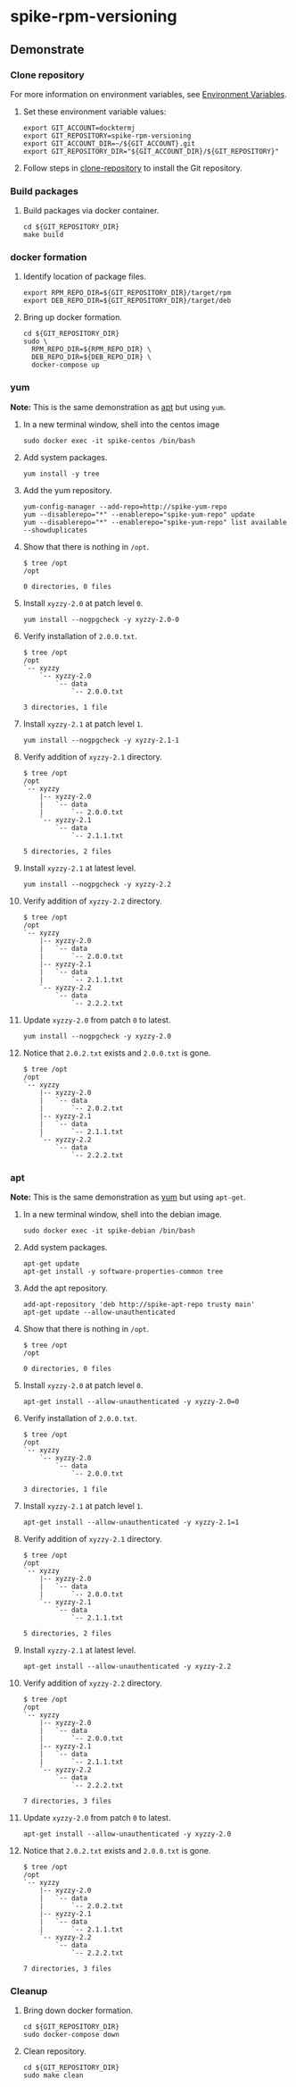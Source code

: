 # spike-rpm-versioning

## Demonstrate

### Clone repository

For more information on environment variables,
see [Environment Variables](https://github.com/Senzing/knowledge-base/blob/master/lists/environment-variables.md).

1. Set these environment variable values:

    ```console
    export GIT_ACCOUNT=docktermj
    export GIT_REPOSITORY=spike-rpm-versioning
    export GIT_ACCOUNT_DIR=~/${GIT_ACCOUNT}.git
    export GIT_REPOSITORY_DIR="${GIT_ACCOUNT_DIR}/${GIT_REPOSITORY}"
    ```

1. Follow steps in [clone-repository](https://github.com/docktermj/KnowledgeBase/blob/master/HowTo/clone-repository.md) to install the Git repository.

### Build packages


1. Build packages via docker container.

    ```console
    cd ${GIT_REPOSITORY_DIR}
    make build
    ```

### docker formation

1. Identify location of package files.

    ```console
    export RPM_REPO_DIR=${GIT_REPOSITORY_DIR}/target/rpm
    export DEB_REPO_DIR=${GIT_REPOSITORY_DIR}/target/deb
    ```

1. Bring up docker formation.

    ```console
    cd ${GIT_REPOSITORY_DIR}
    sudo \
      RPM_REPO_DIR=${RPM_REPO_DIR} \
      DEB_REPO_DIR=${DEB_REPO_DIR} \
      docker-compose up
    ```

### yum

**Note:** This is the same demonstration as [apt](#apt)
but using `yum`.

1. In a new terminal window, shell into the centos image

    ```console
    sudo docker exec -it spike-centos /bin/bash
    ```

1. Add system packages.

    ```console
    yum install -y tree
    ```

1. Add the yum repository.

    ```console
    yum-config-manager --add-repo=http://spike-yum-repo
    yum --disablerepo="*" --enablerepo="spike-yum-repo" update
    yum --disablerepo="*" --enablerepo="spike-yum-repo" list available --showduplicates
    ```

1. Show that there is nothing in `/opt`.

    ```console
    $ tree /opt
    /opt

    0 directories, 0 files
    ```

1. Install `xyzzy-2.0` at patch level `0`.

    ```console
    yum install --nogpgcheck -y xyzzy-2.0-0
    ```

1. Verify installation of `2.0.0.txt`.

    ```console
    $ tree /opt
    /opt
    `-- xyzzy
        `-- xyzzy-2.0
            `-- data
                `-- 2.0.0.txt

    3 directories, 1 file
    ```

1. Install `xyzzy-2.1` at patch level `1`.

    ```console
    yum install --nogpgcheck -y xyzzy-2.1-1
    ```

1. Verify addition of `xyzzy-2.1` directory.

    ```console
    $ tree /opt
    /opt
    `-- xyzzy
        |-- xyzzy-2.0
        |   `-- data
        |       `-- 2.0.0.txt
        `-- xyzzy-2.1
            `-- data
                `-- 2.1.1.txt

    5 directories, 2 files
    ```

1. Install `xyzzy-2.1` at latest level.

    ```console
    yum install --nogpgcheck -y xyzzy-2.2
    ```

1. Verify addition of `xyzzy-2.2` directory.

    ```console
    $ tree /opt
    /opt
    `-- xyzzy
        |-- xyzzy-2.0
        |   `-- data
        |       `-- 2.0.0.txt
        |-- xyzzy-2.1
        |   `-- data
        |       `-- 2.1.1.txt
        `-- xyzzy-2.2
            `-- data
                `-- 2.2.2.txt
    ```

1. Update `xyzzy-2.0` from patch `0` to latest.

    ```console
    yum install --nogpgcheck -y xyzzy-2.0
    ```

1. Notice that `2.0.2.txt` exists and `2.0.0.txt` is gone.

    ```console
    $ tree /opt
    /opt
    `-- xyzzy
        |-- xyzzy-2.0
        |   `-- data
        |       `-- 2.0.2.txt
        |-- xyzzy-2.1
        |   `-- data
        |       `-- 2.1.1.txt
        `-- xyzzy-2.2
            `-- data
                `-- 2.2.2.txt
    ```

### apt

**Note:** This is the same demonstration as [yum](#yum)
but using `apt-get`.

1. In a new terminal window, shell into the debian image.

    ```console
    sudo docker exec -it spike-debian /bin/bash
    ```

1. Add system packages.

    ```console
    apt-get update
    apt-get install -y software-properties-common tree
    ```

1. Add the apt repository.

    ```console
    add-apt-repository 'deb http://spike-apt-repo trusty main'
    apt-get update --allow-unauthenticated
    ```

1. Show that there is nothing in `/opt`.

    ```console
    $ tree /opt
    /opt

    0 directories, 0 files
    ```

1. Install `xyzzy-2.0` at patch level `0`.

    ```console
    apt-get install --allow-unauthenticated -y xyzzy-2.0=0
    ```

1. Verify installation of `2.0.0.txt`.

    ```console
    $ tree /opt
    /opt
    `-- xyzzy
        `-- xyzzy-2.0
            `-- data
                `-- 2.0.0.txt

    3 directories, 1 file
    ```

1. Install `xyzzy-2.1` at patch level `1`.

    ```console
    apt-get install --allow-unauthenticated -y xyzzy-2.1=1
    ```

1. Verify addition of `xyzzy-2.1` directory.

    ```console
    $ tree /opt
    /opt
    `-- xyzzy
        |-- xyzzy-2.0
        |   `-- data
        |       `-- 2.0.0.txt
        `-- xyzzy-2.1
            `-- data
                `-- 2.1.1.txt

    5 directories, 2 files
    ```

1. Install `xyzzy-2.1` at latest level.

    ```console
    apt-get install --allow-unauthenticated -y xyzzy-2.2
    ```

1. Verify addition of `xyzzy-2.2` directory.

    ```console
    $ tree /opt
    /opt
    `-- xyzzy
        |-- xyzzy-2.0
        |   `-- data
        |       `-- 2.0.0.txt
        |-- xyzzy-2.1
        |   `-- data
        |       `-- 2.1.1.txt
        `-- xyzzy-2.2
            `-- data
                `-- 2.2.2.txt

    7 directories, 3 files
    ```

1. Update `xyzzy-2.0` from patch `0` to latest.

    ```console
    apt-get install --allow-unauthenticated -y xyzzy-2.0
    ```

1. Notice that `2.0.2.txt` exists and `2.0.0.txt` is gone.

    ```console
    $ tree /opt
    /opt
    `-- xyzzy
        |-- xyzzy-2.0
        |   `-- data
        |       `-- 2.0.2.txt
        |-- xyzzy-2.1
        |   `-- data
        |       `-- 2.1.1.txt
        `-- xyzzy-2.2
            `-- data
                `-- 2.2.2.txt

    7 directories, 3 files
    ```

### Cleanup

1. Bring down docker formation.

    ```console
    cd ${GIT_REPOSITORY_DIR}
    sudo docker-compose down
    ```

1. Clean repository.

    ```console
    cd ${GIT_REPOSITORY_DIR}
    sudo make clean
    ```
